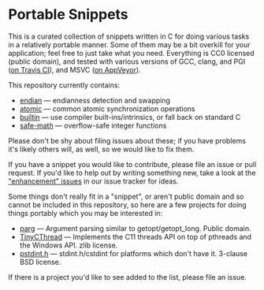 # Portable Snippets

This is a curated collection of snippets written in C for doing
various tasks in a relatively portable manner.  Some of them may be a
bit overkill for your application; feel free to just take what you
need.  Everything is CC0 licensed (public domain), and tested with
various versions of GCC, clang, and PGI
([on Travis CI](https://travis-ci.org/nemequ/portable-snippets)), and
MSVC
([on AppVeyor](https://ci.appveyor.com/project/quixdb/portable-snippets)).

This repository currently contains:

 * [endian](https://github.com/nemequ/portable-snippets/tree/master/endian) —
   endianness detection and swapping
 * [atomic](https://github.com/nemequ/portable-snippets/tree/master/atomic) —
   common atomic synchronization operations
 * [builtin](https://github.com/nemequ/portable-snippets/tree/master/builtin) —
   use compiler built-ins/intrinsics, or fall back on standard C
 * [safe-math](https://github.com/nemequ/portable-snippets/tree/master/safe-math) —
   overflow-safe integer functions

Please don't be shy about filing issues about these; if you have
problems it's likely others will, as well, so we would like to fix
them.

If you have a snippet you would like to contribute, please file an
issue or pull request.  If you'd like to help out by writing something
new, take a look at the
["enhancement" issues](https://github.com/nemequ/portable-snippets/issues?q=is%3Aissue+is%3Aopen+label%3Aenhancement)
in our issue tracker for ideas.

Some things don't really fit in a "snippet", or aren't public domain
and so cannot be included in this repository, so here are a few
projects for doing things portably which you may be interested in:

 * [parg](https://github.com/jibsen/parg) —
   Argument parsing similar to getopt/getopt_long.  Public domain.
 * [TinyCThread](https://tinycthread.github.io/) — Implements the C11
   threads API on top of pthreads and the Windows API.  zlib license.
 * [pstdint.h](http://www.azillionmonkeys.com/qed/pstdint.h) —
   stdint.h/cstdint for platforms which don't have it.  3-clause BSD
   license.

If there is a project you'd like to see added to the list, please file
an issue.
